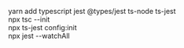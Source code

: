 yarn add typescript jest @types/jest ts-node ts-jest    
npx tsc --init     
npx ts-jest config:init  
npx jest --watchAll 